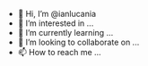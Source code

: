 - 👋 Hi, I’m @ianlucania
- 👀 I’m interested in ...
- 🌱 I’m currently learning ...
- 💞️ I’m looking to collaborate on ...
- 📫 How to reach me ...

<!---
ianlucania/ianlucania is a ✨ special ✨ repository because its `README.md` (this file) appears on your GitHub profile.
You can click the Preview link to take a look at your changes.
--->
